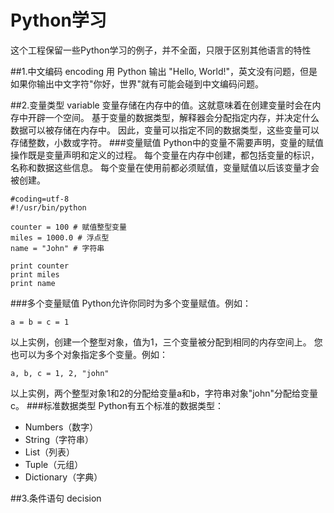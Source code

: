 # Python学习

这个工程保留一些Python学习的例子，并不全面，只限于区别其他语言的特性

##1.中文编码 encoding
用 Python 输出 "Hello, World!"，英文没有问题，但是如果你输出中文字符"你好，世界"就有可能会碰到中文编码问题。

##2.变量类型 variable
变量存储在内存中的值。这就意味着在创建变量时会在内存中开辟一个空间。
基于变量的数据类型，解释器会分配指定内存，并决定什么数据可以被存储在内存中。
因此，变量可以指定不同的数据类型，这些变量可以存储整数，小数或字符。
###变量赋值
Python中的变量不需要声明，变量的赋值操作既是变量声明和定义的过程。
每个变量在内存中创建，都包括变量的标识，名称和数据这些信息。
每个变量在使用前都必须赋值，变量赋值以后该变量才会被创建。

    #coding=utf-8
    #!/usr/bin/python
    
    counter = 100 # 赋值整型变量
    miles = 1000.0 # 浮点型
    name = "John" # 字符串
    
    print counter
    print miles
    print name
###多个变量赋值
Python允许你同时为多个变量赋值。例如：

	a = b = c = 1
以上实例，创建一个整型对象，值为1，三个变量被分配到相同的内存空间上。
您也可以为多个对象指定多个变量。例如：

    a, b, c = 1, 2, "john"
以上实例，两个整型对象1和2的分配给变量a和b，字符串对象"john"分配给变量c。
###标准数据类型
Python有五个标准的数据类型：

* Numbers（数字）
* String（字符串）
* List（列表）
* Tuple（元组）
* Dictionary（字典）

##3.条件语句 decision